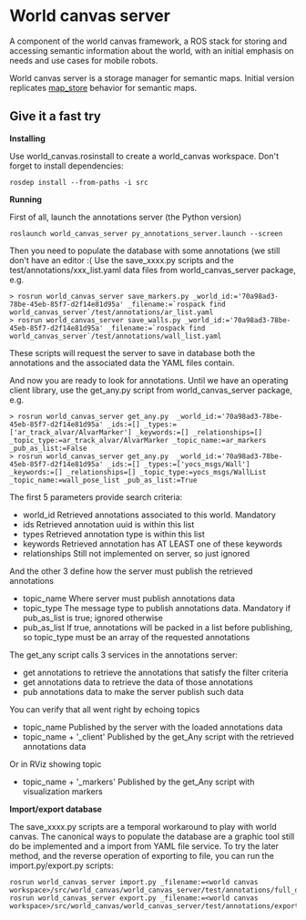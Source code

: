 World canvas server
===================

A component of the world canvas framework, a ROS stack for storing and accessing semantic information about the world, with an initial emphasis on needs and use cases for mobile robots.

World canvas server is a storage manager for semantic maps. Initial version replicates [map_store](https://github.com/ros-planning/map_store) behavior for semantic maps.


Give it a fast try
------------------

**Installing**

Use world_canvas.rosinstall to create a world_canvas workspace. Don't forget to install dependencies:

```
rosdep install --from-paths -i src
```

**Running**

First of all, launch the annotations server (the Python version)

```
roslaunch world_canvas_server py_annotations_server.launch --screen
```

Then you need to populate the database with some annotations (we still don't have an editor :(
Use the save_xxxx.py scripts and the test/annotations/xxx_list.yaml data files from world_canvas_server package, e.g.

```
> rosrun world_canvas_server save_markers.py _world_id:='70a98ad3-78be-45eb-85f7-d2f14e81d95a' _filename:=`rospack find world_canvas_server`/test/annotations/ar_list.yaml
> rosrun world_canvas_server save_walls.py _world_id:='70a98ad3-78be-45eb-85f7-d2f14e81d95a' _filename:=`rospack find world_canvas_server`/test/annotations/wall_list.yaml
```

These scripts will request the server to save in database both the annotations and the associated data the YAML files contain.

And now you are ready to look for annotations. Until we have an operating client library, use the get_any.py script from world_canvas_server package, e.g.
```
> rosrun world_canvas_server get_any.py  _world_id:='70a98ad3-78be-45eb-85f7-d2f14e81d95a' _ids:=[] _types:=['ar_track_alvar/AlvarMarker'] _keywords:=[] _relationships=[] _topic_type:=ar_track_alvar/AlvarMarker _topic_name:=ar_markers _pub_as_list:=False
> rosrun world_canvas_server get_any.py  _world_id:='70a98ad3-78be-45eb-85f7-d2f14e81d95a' _ids:=[] _types:=['yocs_msgs/Wall'] _keywords:=[] _relationships=[] _topic_type:=yocs_msgs/WallList _topic_name:=wall_pose_list _pub_as_list:=True
```
The first 5 parameters provide search criteria:
 * world_id   Retrieved annotations associated to this world. Mandatory
 * ids        Retrieved annotation uuid is within this list
 * types      Retrieved annotation type is within this list
 * keywords   Retrieved annotation has AT LEAST one of these keywords
 * relationships   Still not implemented on server, so just ignored

And the other 3 define how the server must publish the retrieved annotations
 * topic_name    Where server must publish annotations data
 * topic_type    The message type to publish annotations data. Mandatory if pub_as_list is true; ignored otherwise
 * pub_as_list   If true, annotations will be packed in a list before publishing, so topic_type must be an array of the requested annotations

The get_any script calls 3 services in the annotations server:
 * get annotations to retrieve the annotations that satisfy the filter criteria
 * get annotations data to retrieve the data of those annotations
 * pub annotations data to make the server publish such data

You can verify that all went right by echoing topics
 * topic_name                Published by the server with the loaded annotations data
 * topic_name + '_client'    Published by the get_Any script with the retrieved annotations data

Or in RViz showing topic
 * topic_name + '_markers'   Published by the get_Any script with visualization markers


**Import/export database**

The save_xxxx.py scripts are a temporal workaround to play with world canvas. The canonical ways to populate the
database are a graphic tool still do be implemented and a import from YAML file service. To try the later method,
and the reverse operation of exporting to file, you can run the import.py/export.py scripts:

```
rosrun world_canvas_server import.py _filename:=<world canvas workspace>/src/world_canvas/world_canvas_server/test/annotations/full_db.yaml
rosrun world_canvas_server export.py _filename:=<world canvas workspace>/src/world_canvas/world_canvas_server/test/annotations/export_db.yaml
```
